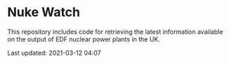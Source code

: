 # Nuke Watch

This repository includes code for retrieving the latest information available on the output of EDF nuclear power plants in the UK.

Last updated: 2021-03-12 04:07